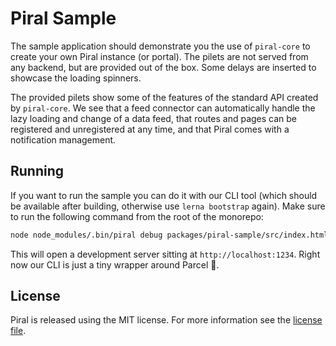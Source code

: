 # Piral Sample

The sample application should demonstrate you the use of `piral-core` to create your own Piral instance (or portal). The pilets are not served from any backend, but are provided out of the box. Some delays are inserted to showcase the loading spinners.

The provided pilets show some of the features of the standard API created by `piral-core`. We see that a feed connector can automatically handle the lazy loading and change of a data feed, that routes and pages can be registered and unregistered at any time, and that Piral comes with a notification management.

## Running

If you want to run the sample you can do it with our CLI tool (which should be available after building, otherwise use `lerna bootstrap` again). Make sure to run the following command from the root of the monorepo:

```sh
node node_modules/.bin/piral debug packages/piral-sample/src/index.html
```

This will open a development server sitting at `http://localhost:1234`. Right now our CLI is just a tiny wrapper around Parcel :rocket:.

## License

Piral is released using the MIT license. For more information see the [license file](./LICENSE).
